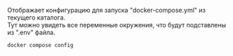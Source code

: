 
Отображает конфигурацию для запуска "docker-compose.yml" из текущего каталога.  
Тут можно увидеть все переменные окружения, что будут подставлены из ".env" файла.
```bash
docker compose config
```
